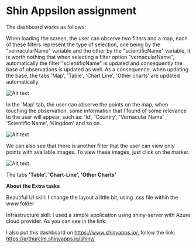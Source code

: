 # Shin Appsilon assignment

The dashboard works as follows:

When loading the screen, the user can observe two filters and a map, each of these filters represent the type of selection, one being by the "vernacularName" variable and the other by the "scientificName" variable, it is worth nothing that when selecting a filter option "vernacularName", automatically the filter "scientificName" is updated and consequently the base of observations is updated as well. As a consequence, when updating the base, the tabs 'Map', 'Table', 'Chart Line', 'Other charts' are updated automatically.

![Alt text](/shiny_appsilon_assignment/images_tutorial/to/img1.png?raw=true "Optional Title")

In the 'Map' tab, the user can observe the points on the map, when touching the observation, some information that I found of some relevance to the user will appear, such as: 'Id', 'Country', 'Vernacular Name' , 'Scientific Name', 'Kingdom' and so on.

![Alt text](/shiny_appsilon_assignment/images_tutorial/to/img2.png?raw=true "Optional Title")

We can also see that there is another filter that the user can view only points with available images. To view these images, just click on the marker.

![Alt text](/shiny_appsilon_assignment/images_tutorial/to/img3.png?raw=true "Optional Title")

The tabs **'Table', 'Chart-Line', 'Other Charts'** 

**About the Extra tasks**

Beautiful UI skill: I change the layout a little bit, using .css file within the *www* folder

Infrastructure skill: I used a simple application using shiny-server with Azure cloud provider. As you can see in the link:

I also put this dashboard on https://www.shinyapps.io/, follow the link: https://arthurclm.shinyapps.io/shiny/
